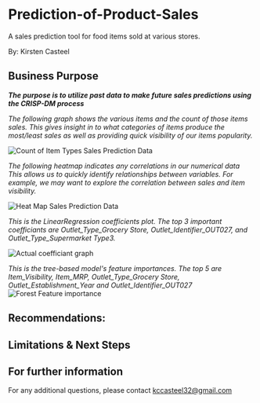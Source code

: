 # Prediction-of-Product-Sales
A sales prediction tool for food items sold at various stores.

By: Kirsten Casteel

## Business Purpose
***The purpose is to utilize past data to make future sales predictions using the CRISP-DM process***

*The following graph shows the various items and the count of those items sales. This gives insight in to what categories of items produce the most/least sales as well as providing quick visibility of our items popularity.*

![Count of Item Types Sales Prediction Data](https://github.com/KirstenC32/KirstenC32/assets/145694223/c7b7b0fd-1079-48bc-8833-7b0ef8b0ee7a)

*The following heatmap indicates any correlations in our numerical data This allows us to quickly identify relationships between variables. For example, we may want to explore the correlation between sales and item visibility.* 

![Heat Map Sales Prediction Data](https://github.com/KirstenC32/KirstenC32/assets/145694223/a6c02c03-3925-4cf7-b479-4f782a1bbdc1)

*This is the LinearRegression coefficients plot. The top 3 important coefficiants are Outlet_Type_Grocery Store, Outlet_Identifier_OUT027, and Outlet_Type_Supermarket Type3.*

![Actual coefficiant graph](https://github.com/KirstenC32/Prediction-of-Product-Sales/assets/145694223/dda1ebc5-6211-4ff5-bb8d-ce37b381493c)


*This is the  tree-based model's feature importances. The top 5 are Item_Visibility, Item_MRP, Outlet_Type_Grocery Store, Outlet_Establishment_Year and Outlet_Identifier_OUT027*
![Forest Feature importance](https://github.com/KirstenC32/Prediction-of-Product-Sales/assets/145694223/8b4f4376-9616-4b68-ad71-5bca92f70392)


## Recommendations:


## Limitations & Next Steps


## For further information
For any additional questions, please contact kccasteel32@gmail.com
